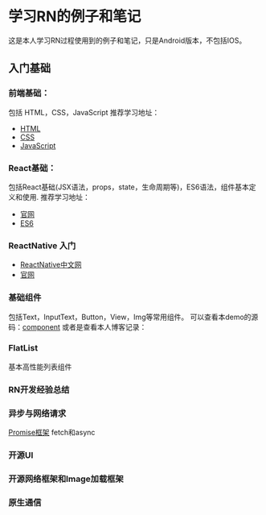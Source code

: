 # 学习RN的例子和笔记
这是本人学习RN过程使用到的例子和笔记，只是Android版本，不包括IOS。
## 入门基础

### 前端基础：
包括 HTML，CSS，JavaScript
推荐学习地址：
* [HTML](http://www.w3school.com.cn/tags/tag_comment.asp)
* [CSS](http://www.w3school.com.cn/css/index.asp)
* [JavaScript](https://developer.mozilla.org/zh-CN/docs/Web/JavaScript/Guide)
### React基础：
包括React基础(JSX语法，props，state，生命周期等)，ES6语法，组件基本定义和使用.
推荐学习地址：
* [官网](https://reactjs.org/docs/hello-world.html)
* [ES6](http://es6.ruanyifeng.com/#README)
### ReactNative 入门
* [ReactNative中文网](https://reactnative.cn)
* [官网](http://facebook.github.io/react-native/docs/getting-started.html)

### 基础组件
包括Text，InputText，Button，View，Img等常用组件。
可以查看本demo的源码：[component](https://github.com/liweijieok/ReactNativeDemo/tree/master/js/component)
或者是查看本人博客记录：

### FlatList
基本高性能列表组件

### RN开发经验总结


### 异步与网络请求
[Promise框架](http://liweijieok.github.io/2018/03/21/%E5%89%8D%E7%AB%AF/promise_learn/)
fetch和async

### 开源UI

### 开源网络框架和Image加载框架

### 原生通信

